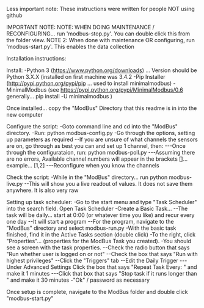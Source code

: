 Less important note:  These instructions were written for people NOT using github

IMPORTANT NOTE:
NOTE:  WHEN DOING MAINTENANCE / RECONFIGURING... run 'modbus-stop.py'.  You can double click this from the folder view.
NOTE 2:  When done with maintenance OR configuring, run 'modbus-start.py'.  This enables the data collection

Installation instructions:

Install:
-Python 3 (https://www.python.org/downloads)  ... Version should be Python 3.X.X (installed on first machine was 3.4.2
-Pip Installer (http://pypi.python.org/pypi/pip ... used to install minimalmodbus)
-MinimalModbus (see https://pypi.python.org/pypi/MinimalModbus/0.6  generally... pip install -U minimalmodbus )

Once installed... copy the "ModBus" Directory that this readme is in into the new computer

Configure the script:
-Goto command line and cd into the "ModBus" directory.
-Run: python modbus-config.py
-Go through the options, setting up parameters as required
--If you are unsure of what channels the sensors are on, go through as best you can and set up 1 channel, then:
---Once through the configurataion, run: python modbus-poll.py
---Assuming there are no errors, Available channel numbers will appear in the brackets []... example... [1,2]
---Reconfigure when you know the channels

Check the script:
-While in the "ModBus" directory... run python modbus-live.py
--This will show you a live readout of values.  It does not save them anywhere.  It is also very raw

Setting up task scheduler:
-Go to the start menu and type "Task Scheduler" into the search field.  Open Task Scheduler
-Create a Basic Task...
--The task will be daily... 	start at 0:00 (or whatever time you like) and recur every one day
--It will start a program
--For the program, navigate to the "ModBus" directory and select modbus-run.py
-With the basic task finished, find it in the Active Tasks section (double click)
-To the right, click "Properties"... (properties for the ModBus Task you created).
-You should see a screen with the task properties.
--Check the radio button that says "Run whether user is logged on or not"
--Check the box that says "Run with highest privileges"
--Click the "Triggers" tab
--Edit the Daily Trigger
---Under Advanced Settings Click the box that says "Repeat Task Every: " and make it 1 minutes
---Click that box that says "Stop task if it runs longer than " and make it 30 minutes
-"Ok" / password as necessary

Once setup is complete, navigate to the ModBus folder and double click "modbus-start.py"